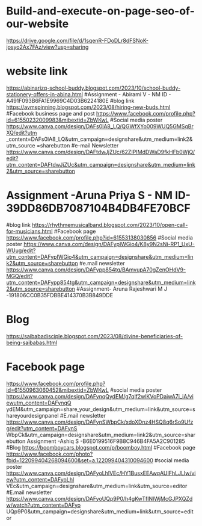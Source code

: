 # Build-and-execute-on-page-seo-of-our-website
https://drive.google.com/file/d/1sqenR-FDoDLr8dFSNoK-josyo2Ax7FAz/view?usp=sharing
# website link
https://abinarizq-school-buddy.blogspot.com/2023/10/school-buddy-stationery-offers-in-abina.html
#Assignment - Abirami V - NM ID - A491F093B6FA1E9969C4D03B6224180E
#blog link 
https://avmspinning.blogspot.com/2023/08/hiring-new-buds.html
#Facebook business page and post
https://www.facebook.com/profile.php?id=61550232009983&mibextid=ZbWKwL
#Social media poster
https://www.canva.com/design/DAFs0lA8_LQ/QGWfXYo009WUQ5GMSqBrXQ/edit?utm
_content=DAFs0lA8_LQ&utm_campaign=designshare&utm_medium=link2&utm_source
=sharebutton
#e-mail Newsletter
https://www.canva.com/design/DAFtdwJjZUc/62ZIPIMdDWaD9fkHFb0WjQ/edit?utm_content=DAFtdwJjZUc&utm_campaign=designshare&utm_medium=link2&utm_source=sharebutton
# Assignment -Aruna Priya S - NM ID-39DD86DB7087104B4DB4FE70BCF
#blog link
https://rhythmemusicalband.blogspot.com/2023/10/open-call-for-musicians.html
#Facebook page 
https://www.facebook.com/profile.php?id=61553138030856
#Social media poster
https://www.canva.com/design/DAFypIWGio4/K8y9N2sNi-RP1_UxU-WUug/edit?utm_content=DAFypIWGio4&utm_campaign=designshare&utm_medium=link2&utm_source=sharebutton
#e.mail newsletter
https://www.canva.com/design/DAFypp854tg/BAmvupA70gZenOHdV9-MGQ/edit?utm_content=DAFypp854tg&utm_campaign=designshare&utm_medium=link2&utm_source=sharebutton
#Assignment- Aruna Rajeshwari M J -191806CC0B35FDBBE414370B3B849DDE
# Blog
https://saibabadisciple.blogspot.com/2023/08/divine-beneficiaries-of-being-saibabas.html
# Facebook page 
https://www.facebook.com/profile.php?id=61550963060452&mibextid=ZbWKwL
#social media poster
https://www.canva.com/design/DAFynqQydEM/g7qlf2wlKVoPDaiwA7i_iA/viewutm_content=DAFynqQ
ydEM&utm_campaign=share_your_design&utm_medium=link&utm_source=shareyourdesignpanel 
#E.mail newsletter 
https://www.canva.com/design/DAFynSWbpCk/xdoXDnz4HSQ8q6rSo9Ufzg/edit?utm_content=DAFynS
WbpCk&utm_campaign=designshare&utm_medium=link2&utm_source=sharebutton
Assignment -Ashiq S -B6E0199516F9B8C946B4FA5A2C901285 
#Blog 
https://boomboycars.blogspot.com/p/boomboy.html
#Facebook page 
https://www.facebook.com/photo?fbid=122099404268094600&set=a.122099404310094600
#social media poster 
https://www.canva.com/design/DAFyoLhlVEc/HY1BusxEEAwqAUIFhLJLlw/view?utm_content=DAFyoLhl
VEc&utm_campaign=designshare&utm_medium=link&utm_source=editor
#E.mail newsletter
https://www.canva.com/design/DAFyoUQp9P0/h4gKwTfINlWjMcGJPXQZdw/watch?utm_content=DAFyo
UQp9P0&utm_campaign=designshare&utm_medium=link&utm_source=editor
